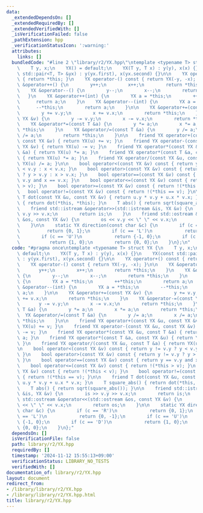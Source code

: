 ```yaml
---
data:
  _extendedDependsOn: []
  _extendedRequiredBy: []
  _extendedVerifiedWith: []
  _isVerificationFailed: false
  _pathExtension: hpp
  _verificationStatusIcon: ':warning:'
  attributes:
    links: []
  bundledCode: "#line 2 \"library/r2/YX.hpp\"\ntemplate <typename T> struct YX {\n\
    \    T y, x;\n    YX() = default;\n    YX(T y, T x) : y(y), x(x) {}\n    YX(const\
    \ std::pair<T, T> &yx) : y(yx.first), x(yx.second) {}\n\n    YX operator+() const\
    \ { return *this; }\n    YX operator-() const { return YX(-y, -x); }\n\n    YX\
    \ &operator++() {\n        y++;\n        x++;\n        return *this;\n    }\n\
    \    YX &operator--() {\n        y--;\n        x--;\n        return *this;\n \
    \   }\n    YX &operator++(int) {\n        YX a = *this;\n        ++*this;\n  \
    \      return a;\n    }\n    YX &operator--(int) {\n        YX a = *this;\n  \
    \      --*this;\n        return a;\n    }\n\n    YX &operator+=(const YX &v) {\n\
    \        y += v.y;\n        x += v.x;\n        return *this;\n    }\n    YX &operator-=(const\
    \ YX &v) {\n        y -= v.y;\n        x -= v.x;\n        return *this;\n    }\n\
    \    YX &operator*=(const T &a) {\n        y *= a;\n        x *= a;\n        return\
    \ *this;\n    }\n    YX &operator/=(const T &a) {\n        y /= a;\n        x\
    \ /= a;\n        return *this;\n    }\n\n    friend YX operator+(const YX &u,\
    \ const YX &v) { return YX(u) += v; }\n    friend YX operator-(const YX &u, const\
    \ YX &v) { return YX(u) -= v; }\n    friend YX operator*(const YX &u, const T\
    \ &a) { return YX(u) *= a; }\n    friend YX operator*(const T &a, const YX &u)\
    \ { return YX(u) *= a; }\n    friend YX operator/(const YX &u, const T &a) { return\
    \ YX(u) /= a; }\n\n    bool operator<(const YX &v) const { return y != v.y ? y\
    \ < v.y : x < v.x; }\n    bool operator>(const YX &v) const { return y != v.y\
    \ ? y > v.y : x > v.x; }\n    bool operator==(const YX &v) const { return y ==\
    \ v.y and x == v.x; }\n    bool operator<=(const YX &v) const { return !(*this\
    \ > v); }\n    bool operator>=(const YX &v) const { return !(*this < v); }\n \
    \   bool operator!=(const YX &v) const { return !(*this == v); }\n\n    friend\
    \ T dot(const YX &u, const YX &v) { return u.y * v.y + u.x * v.x; }\n    T square_abs()\
    \ { return dot(*this, *this); }\n    T abs() { return sqrt(square_abs()); }\n\n\
    \    friend std::istream &operator>>(std::istream &is, YX &v) {\n        is >>\
    \ v.y >> v.x;\n        return is;\n    }\n    friend std::ostream &operator<<(std::ostream\
    \ &os, const YX &v) {\n        os << v.y << \" \" << v.x;\n        return os;\n\
    \    }\n\n    static YX direction(const char &c) {\n        if (c == 'R')\n  \
    \          return {0, 1};\n        if (c == 'L')\n            return {0, -1};\n\
    \        if (c == 'U')\n            return {-1, 0};\n        if (c == 'D')\n \
    \           return {1, 0};\n        return {0, 0};\n    }\n};\n"
  code: "#pragma once\ntemplate <typename T> struct YX {\n    T y, x;\n    YX() =\
    \ default;\n    YX(T y, T x) : y(y), x(x) {}\n    YX(const std::pair<T, T> &yx)\
    \ : y(yx.first), x(yx.second) {}\n\n    YX operator+() const { return *this; }\n\
    \    YX operator-() const { return YX(-y, -x); }\n\n    YX &operator++() {\n \
    \       y++;\n        x++;\n        return *this;\n    }\n    YX &operator--()\
    \ {\n        y--;\n        x--;\n        return *this;\n    }\n    YX &operator++(int)\
    \ {\n        YX a = *this;\n        ++*this;\n        return a;\n    }\n    YX\
    \ &operator--(int) {\n        YX a = *this;\n        --*this;\n        return\
    \ a;\n    }\n\n    YX &operator+=(const YX &v) {\n        y += v.y;\n        x\
    \ += v.x;\n        return *this;\n    }\n    YX &operator-=(const YX &v) {\n \
    \       y -= v.y;\n        x -= v.x;\n        return *this;\n    }\n    YX &operator*=(const\
    \ T &a) {\n        y *= a;\n        x *= a;\n        return *this;\n    }\n  \
    \  YX &operator/=(const T &a) {\n        y /= a;\n        x /= a;\n        return\
    \ *this;\n    }\n\n    friend YX operator+(const YX &u, const YX &v) { return\
    \ YX(u) += v; }\n    friend YX operator-(const YX &u, const YX &v) { return YX(u)\
    \ -= v; }\n    friend YX operator*(const YX &u, const T &a) { return YX(u) *=\
    \ a; }\n    friend YX operator*(const T &a, const YX &u) { return YX(u) *= a;\
    \ }\n    friend YX operator/(const YX &u, const T &a) { return YX(u) /= a; }\n\
    \n    bool operator<(const YX &v) const { return y != v.y ? y < v.y : x < v.x;\
    \ }\n    bool operator>(const YX &v) const { return y != v.y ? y > v.y : x > v.x;\
    \ }\n    bool operator==(const YX &v) const { return y == v.y and x == v.x; }\n\
    \    bool operator<=(const YX &v) const { return !(*this > v); }\n    bool operator>=(const\
    \ YX &v) const { return !(*this < v); }\n    bool operator!=(const YX &v) const\
    \ { return !(*this == v); }\n\n    friend T dot(const YX &u, const YX &v) { return\
    \ u.y * v.y + u.x * v.x; }\n    T square_abs() { return dot(*this, *this); }\n\
    \    T abs() { return sqrt(square_abs()); }\n\n    friend std::istream &operator>>(std::istream\
    \ &is, YX &v) {\n        is >> v.y >> v.x;\n        return is;\n    }\n    friend\
    \ std::ostream &operator<<(std::ostream &os, const YX &v) {\n        os << v.y\
    \ << \" \" << v.x;\n        return os;\n    }\n\n    static YX direction(const\
    \ char &c) {\n        if (c == 'R')\n            return {0, 1};\n        if (c\
    \ == 'L')\n            return {0, -1};\n        if (c == 'U')\n            return\
    \ {-1, 0};\n        if (c == 'D')\n            return {1, 0};\n        return\
    \ {0, 0};\n    }\n};"
  dependsOn: []
  isVerificationFile: false
  path: library/r2/YX.hpp
  requiredBy: []
  timestamp: '2024-11-12 15:55:13+09:00'
  verificationStatus: LIBRARY_NO_TESTS
  verifiedWith: []
documentation_of: library/r2/YX.hpp
layout: document
redirect_from:
- /library/library/r2/YX.hpp
- /library/library/r2/YX.hpp.html
title: library/r2/YX.hpp
---
```


